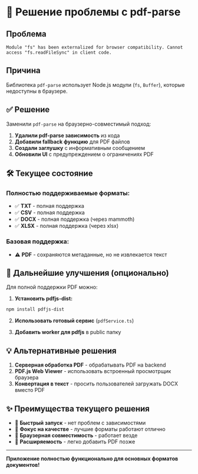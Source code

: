 # 🔧 Решение проблемы с pdf-parse

## Проблема

```
Module "fs" has been externalized for browser compatibility. Cannot access "fs.readFileSync" in client code.
```

## Причина

Библиотека `pdf-parse` использует Node.js модули (`fs`, `Buffer`), которые недоступны в браузере.

## ✅ Решение

Заменили `pdf-parse` на браузерно-совместимый подход:

1. **Удалили pdf-parse зависимость** из кода
2. **Добавили fallback функцию** для PDF файлов
3. **Создали заглушку** с информативным сообщением
4. **Обновили UI** с предупреждением о ограничениях PDF

## 🛠 Текущее состояние

### Полностью поддерживаемые форматы:

- ✅ **TXT** - полная поддержка
- ✅ **CSV** - полная поддержка
- ✅ **DOCX** - полная поддержка (через mammoth)
- ✅ **XLSX** - полная поддержка (через xlsx)

### Базовая поддержка:

- ⚠️ **PDF** - сохраняются метаданные, но не извлекается текст

## 🔮 Дальнейшие улучшения (опционально)

Для полной поддержки PDF можно:

1. **Установить pdfjs-dist:**

```bash
npm install pdfjs-dist
```

2. **Использовать готовый сервис** (`pdfService.ts`)

3. **Добавить worker для pdfjs** в public папку

## 💡 Альтернативные решения

1. **Серверная обработка PDF** - обрабатывать PDF на backend
2. **PDF.js Web Viewer** - использовать встроенный просмотрщик браузера
3. **Конвертация в текст** - просить пользователей загружать DOCX вместо PDF

## ✨ Преимущества текущего решения

- 🚀 **Быстрый запуск** - нет проблем с зависимостями
- 🎯 **Фокус на качестве** - лучшие форматы работают отлично
- 📱 **Браузерная совместимость** - работает везде
- 🔄 **Расширяемость** - легко добавить PDF позже

---

**Приложение полностью функционально для основных форматов документов!**
